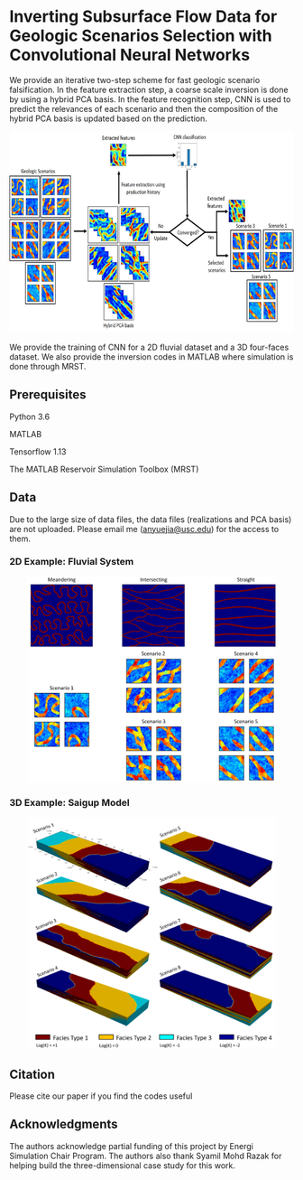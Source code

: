 # Inverting Subsurface Flow Data for Geologic Scenarios Selection with Convolutional Neural Networks
We provide an iterative two-step scheme for fast geologic scenario falsification. In the feature extraction step, a coarse scale inversion is done by using a hybrid PCA basis. In the feature recognition step, CNN is used to predict the relevances of each scenario and then the composition of the hybrid PCA basis is updated based on the prediction.  

<p align="center">
<img src="https://github.com/AnyueJ/CNN_SS/blob/main/Image/WorkflowDetails.jpg" width="697" height="357">
</p>

We provide the training of CNN for a 2D fluvial dataset and a 3D four-faces dataset. We also provide the inversion codes in MATLAB where simulation is done through MRST.
## Prerequisites
Python 3.6

MATLAB

Tensorflow 1.13

The MATLAB Reservoir Simulation Toolbox (MRST)

## Data
Due to the large size of data files, the data files (realizations and PCA basis) are not uploaded. Please email me (anyuejia@usc.edu) for the access to them.

### 2D Example: Fluvial System
<p align="center">
<img src="https://github.com/AnyueJ/CNN_SS/blob/main/Image/FluvialSystem.jpg" width="440" height="364">
</p>

### 3D Example: Saigup Model
<p align="center">
<img src="https://github.com/AnyueJ/CNN_SS/blob/main/Image/SaigupScenarios.jpg" width="440" height="410">
</p>

## Citation
Please cite our paper if you find the codes useful

## Acknowledgments
The authors acknowledge partial funding of this project by Energi Simulation Chair Program. The authors also thank Syamil Mohd Razak for helping build the three-dimensional case study for this work.

